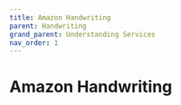 ```yaml
---
title: Amazon Handwriting
parent: Handwriting
grand_parent: Understanding Services
nav_order: 1
---
```


# Amazon Handwriting

